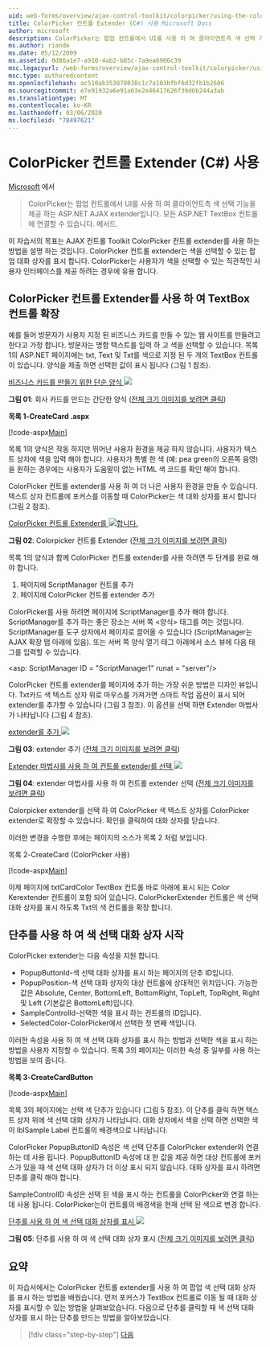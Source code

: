 ```yaml
---
uid: web-forms/overview/ajax-control-toolkit/colorpicker/using-the-colorpicker-control-extender-cs
title: ColorPicker 컨트롤 Extender (C#) 사용 Microsoft Docs
author: microsoft
description: ColorPicker는 팝업 컨트롤에서 UI를 사용 하 여 클라이언트측 색 선택 기능을 제공 하는 ASP.NET AJAX extender입니다. ASP.NET에 연결할 수 있습니다.
ms.author: riande
ms.date: 05/12/2009
ms.assetid: 0d86a1e7-a910-4ab2-b85c-7a9ea6906c39
msc.legacyurl: /web-forms/overview/ajax-control-toolkit/colorpicker/using-the-colorpicker-control-extender-cs
msc.type: authoredcontent
ms.openlocfilehash: ac510ab353878038c1c7a103bfbf6d32fb1b2686
ms.sourcegitcommit: e7e91932a6e91a63e2e46417626f39d6b244a3ab
ms.translationtype: MT
ms.contentlocale: ko-KR
ms.lasthandoff: 03/06/2020
ms.locfileid: "78497621"
---
```

# <a name="using-the-colorpicker-control-extender-c"></a>ColorPicker 컨트롤 Extender (C#) 사용

[Microsoft](https://github.com/microsoft) 에서

> ColorPicker는 팝업 컨트롤에서 UI를 사용 하 여 클라이언트측 색 선택 기능을 제공 하는 ASP.NET AJAX extender입니다. 모든 ASP.NET TextBox 컨트롤에 연결할 수 있습니다. 메서드.

이 자습서의 목표는 AJAX 컨트롤 Toolkit ColorPicker 컨트롤 extender를 사용 하는 방법을 설명 하는 것입니다. ColorPicker 컨트롤 extender는 색을 선택할 수 있는 팝업 대화 상자를 표시 합니다. ColorPicker는 사용자가 색을 선택할 수 있는 직관적인 사용자 인터페이스를 제공 하려는 경우에 유용 합니다.

## <a name="extending-a-textbox-control-with-the-colorpicker-control-extender"></a>ColorPicker 컨트롤 Extender를 사용 하 여 TextBox 컨트롤 확장

예를 들어 방문자가 사용자 지정 된 비즈니스 카드를 만들 수 있는 웹 사이트를 만들려고 한다고 가정 합니다. 방문자는 명함 텍스트를 입력 하 고 색을 선택할 수 있습니다. 목록 1의 ASP.NET 페이지에는 txt, Text 및 Txt를 색으로 지정 된 두 개의 TextBox 컨트롤이 있습니다. 양식을 제출 하면 선택한 값이 표시 됩니다 (그림 1 참조).

[비즈니스 카드를 만들기 위한 단순 양식 ![](using-the-colorpicker-control-extender-cs/_static/image1.jpg)](using-the-colorpicker-control-extender-cs/_static/image1.png)

**그림 01**: 회사 카드를 만드는 간단한 양식 ([전체 크기 이미지를 보려면 클릭](using-the-colorpicker-control-extender-cs/_static/image2.png))

**목록 1-CreateCard .aspx**

[!code-aspx[Main](using-the-colorpicker-control-extender-cs/samples/sample1.aspx)]

목록 1의 양식은 작동 하지만 뛰어난 사용자 환경을 제공 하지 않습니다. 사용자가 텍스트 상자에 색을 입력 해야 합니다. 사용자가 특별 한 색 (예: pea green의 오른쪽 음영)을 원하는 경우에는 사용자가 도움말이 없는 HTML 색 코드를 확인 해야 합니다.

ColorPicker 컨트롤 extender를 사용 하 여 더 나은 사용자 환경을 만들 수 있습니다. 텍스트 상자 컨트롤에 포커스를 이동할 때 ColorPicker는 색 대화 상자를 표시 합니다 (그림 2 참조).

[ColorPicker 컨트롤 Extender를 ![합니다.](using-the-colorpicker-control-extender-cs/_static/image2.jpg)](using-the-colorpicker-control-extender-cs/_static/image3.png)

**그림 02**: Colorpicker 컨트롤 Extender ([전체 크기 이미지를 보려면 클릭](using-the-colorpicker-control-extender-cs/_static/image4.png))

목록 1의 양식과 함께 ColorPicker 컨트롤 extender를 사용 하려면 두 단계를 완료 해야 합니다.

1. 페이지에 ScriptManager 컨트롤 추가
2. 페이지에 ColorPicker 컨트롤 extender 추가

ColorPicker를 사용 하려면 페이지에 ScriptManager를 추가 해야 합니다. ScriptManager를 추가 하는 좋은 장소는 서버 쪽 &lt;양식&gt; 태그를 여는 것입니다. ScriptManager를 도구 상자에서 페이지로 끌어올 수 있습니다 (ScriptManager는 AJAX 확장 탭 아래에 있음). 또는 서버 쪽 양식 열기 태그 아래에서 소스 뷰에 다음 태그를 입력할 수 있습니다.

&lt;asp: ScriptManager ID = "ScriptManager1" runat = "server"/&gt;

ColorPicker 컨트롤 extender를 페이지에 추가 하는 가장 쉬운 방법은 디자인 뷰입니다. Txt카드 색 텍스트 상자 위로 마우스를 가져가면 스마트 작업 옵션이 표시 되어 extender를 추가할 수 있습니다 (그림 3 참조). 이 옵션을 선택 하면 Extender 마법사가 나타납니다 (그림 4 참조).

[extender를 추가 ![](using-the-colorpicker-control-extender-cs/_static/image3.jpg)](using-the-colorpicker-control-extender-cs/_static/image5.png)

**그림 03**: extender 추가 ([전체 크기 이미지를 보려면 클릭](using-the-colorpicker-control-extender-cs/_static/image6.png))

[Extender 마법사를 사용 하 여 컨트롤 extender를 선택 ![](using-the-colorpicker-control-extender-cs/_static/image4.jpg)](using-the-colorpicker-control-extender-cs/_static/image7.png)

**그림 04**: extender 마법사를 사용 하 여 컨트롤 extender 선택 ([전체 크기 이미지를 보려면 클릭](using-the-colorpicker-control-extender-cs/_static/image8.png))

Colorpicker extender를 선택 하 여 ColorPicker 색 텍스트 상자를 ColorPicker extender로 확장할 수 있습니다. 확인을 클릭하여 대화 상자를 닫습니다.

이러한 변경을 수행한 후에는 페이지의 소스가 목록 2 처럼 보입니다.

목록 2-CreateCard (ColorPicker 사용)

[!code-aspx[Main](using-the-colorpicker-control-extender-cs/samples/sample2.aspx)]

이제 페이지에 txtCardColor TextBox 컨트롤 바로 아래에 표시 되는 Color Kerextender 컨트롤이 포함 되어 있습니다. ColorPickerExtender 컨트롤은 색 선택 대화 상자를 표시 하도록 Txt의 색 컨트롤을 확장 합니다.

## <a name="using-a-button-to-launch-the-color-picker-dialog"></a>단추를 사용 하 여 색 선택 대화 상자 시작

ColorPicker extender는 다음 속성을 지원 합니다.

- PopupButtonId-색 선택 대화 상자를 표시 하는 페이지의 단추 ID입니다.
- PopupPosition-색 선택 대화 상자의 대상 컨트롤에 상대적인 위치입니다. 가능한 값은 Absolute, Center, BottomLeft, BottomRight, TopLeft, TopRight, Right 및 Left (기본값은 BottomLeft)입니다.
- SampleControlId-선택한 색을 표시 하는 컨트롤의 ID입니다.
- SelectedColor-ColorPicker에서 선택한 첫 번째 색입니다.

이러한 속성을 사용 하 여 색 선택 대화 상자를 표시 하는 방법과 선택한 색을 표시 하는 방법을 사용자 지정할 수 있습니다. 목록 3의 페이지는 이러한 속성 중 일부를 사용 하는 방법을 보여 줍니다.

**목록 3-CreateCardButton**

[!code-aspx[Main](using-the-colorpicker-control-extender-cs/samples/sample3.aspx)]

목록 3의 페이지에는 선택 색 단추가 있습니다 (그림 5 참조). 이 단추를 클릭 하면 텍스트 상자 위에 색 선택 대화 상자가 나타납니다. 대화 상자에서 색을 선택 하면 선택한 색이 lblSample Label 컨트롤의 배경색으로 나타납니다.

ColorPicker PopupButtonID 속성은 색 선택 단추를 ColorPicker extender와 연결 하는 데 사용 됩니다. PopupButtonID 속성에 대 한 값을 제공 하면 대상 컨트롤에 포커스가 있을 때 색 선택 대화 상자가 더 이상 표시 되지 않습니다. 대화 상자를 표시 하려면 단추를 클릭 해야 합니다.

SampleControlID 속성은 선택 된 색을 표시 하는 컨트롤을 ColorPicker와 연결 하는 데 사용 됩니다. ColorPicker는이 컨트롤의 배경색을 현재 선택 된 색으로 변경 합니다.

[단추를 사용 하 여 색 선택 대화 상자를 표시 ![](using-the-colorpicker-control-extender-cs/_static/image5.jpg)](using-the-colorpicker-control-extender-cs/_static/image9.png)

**그림 05**: 단추를 사용 하 여 색 선택 대화 상자 표시 ([전체 크기 이미지를 보려면 클릭](using-the-colorpicker-control-extender-cs/_static/image10.png))

## <a name="summary"></a>요약

이 자습서에서는 ColorPicker 컨트롤 extender를 사용 하 여 팝업 색 선택 대화 상자를 표시 하는 방법을 배웠습니다. 먼저 포커스가 TextBox 컨트롤로 이동 될 때 대화 상자를 표시할 수 있는 방법을 살펴보았습니다. 다음으로 단추를 클릭할 때 색 선택 대화 상자를 표시 하는 단추를 만드는 방법을 알아보았습니다.

> [!div class="step-by-step"]
> [다음](using-the-colorpicker-control-extender-vb.md)
